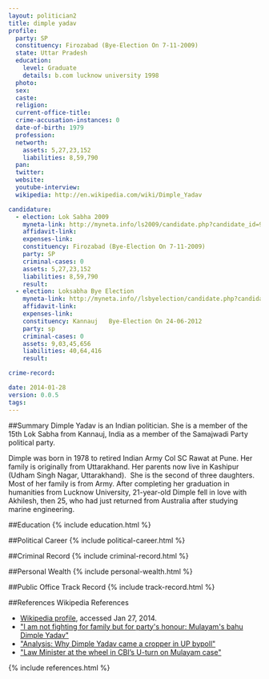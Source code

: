 ```yaml
---
layout: politician2
title: dimple yadav
profile: 
  party: SP
  constituency: Firozabad (Bye-Election On 7-11-2009)
  state: Uttar Pradesh
  education: 
    level: Graduate
    details: b.com lucknow university 1998
  photo: 
  sex: 
  caste: 
  religion: 
  current-office-title: 
  crime-accusation-instances: 0
  date-of-birth: 1979
  profession: 
  networth: 
    assets: 5,27,23,152
    liabilities: 8,59,790
  pan: 
  twitter: 
  website: 
  youtube-interview: 
  wikipedia: http://en.wikipedia.com/wiki/Dimple_Yadav

candidature: 
  - election: Lok Sabha 2009
    myneta-link: http://myneta.info/ls2009/candidate.php?candidate_id=9256
    affidavit-link: 
    expenses-link: 
    constituency: Firozabad (Bye-Election On 7-11-2009) 
    party: SP
    criminal-cases: 0
    assets: 5,27,23,152
    liabilities: 8,59,790
    result:  
  - election: Loksabha Bye Election
    myneta-link: http://myneta.info//lsbyelection/candidate.php?candidate_id=54
    affidavit-link: 
    expenses-link: 
    constituency: Kannauj   Bye-Election On 24-06-2012 
    party: sp
    criminal-cases: 0
    assets: 9,03,45,656
    liabilities: 40,64,416
    result:  

crime-record: 

date: 2014-01-28
version: 0.0.5
tags: 
---
```

##Summary
Dimple Yadav is an Indian politician. She is a member of the 15th Lok Sabha from Kannauj, India as a member of the Samajwadi Party political party.

Dimple was born in 1978 to retired Indian Army Col SC Rawat at Pune. Her family is originally from Uttarakhand. Her parents now live in Kashipur (Udham Singh Nagar, Uttarakhand).  She is the second of three daughters. Most of her family is from Army. After completing her graduation in humanities from Lucknow University, 21-year-old Dimple fell in love with Akhilesh, then 25, who had just returned from Australia after studying marine engineering.


##Education
{% include education.html %}


##Political Career
{% include political-career.html %}


##Criminal Record
{% include criminal-record.html %}


##Personal Wealth
{% include personal-wealth.html %}


##Public Office Track Record
{% include track-record.html %}


##References
Wikipedia References
- [Wikipedia profile]({{page.profile.wikipedia}}), accessed Jan 27, 2014.
- ["I am not fighting for family but for party's honour: Mulayam's bahu Dimple Yadav"][wiki1]
- ["Analysis: Why Dimple Yadav came a cropper in UP bypoll"][wiki2]
- ["Law Minister at the wheel in CBI’s U-turn on Mulayam case"][wiki3]

[wiki1]: http://timesofindia.indiatimes.com/india/I-am-not-fighting-for-family-but-for-partys-honour-Mulayams-bahu-Dimple-Yadav/articleshow/5202073.cms
[wiki2]: http://news.rediff.com/report/2009/nov/10/why-did-mulayam-bahu-lost-in-up-bypoll.htm
[wiki3]: http://www.indianexpress.com/news/law-minister-at-the-wheel-in-cbis-uturn-on/398248/


{% include references.html %}
